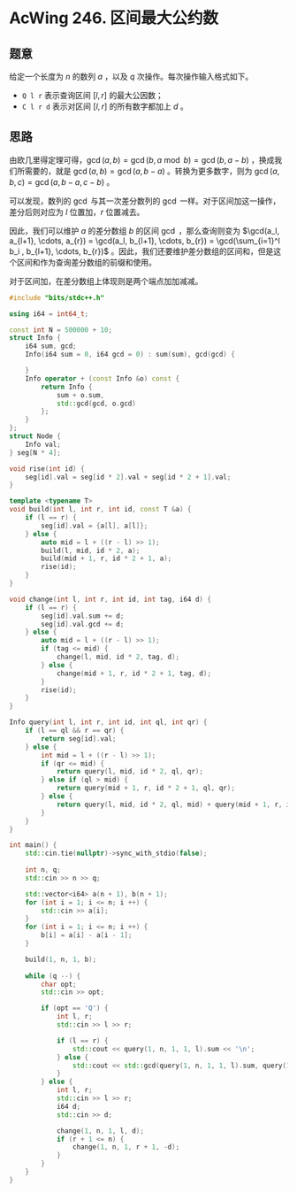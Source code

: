 # AcWing 246. 区间最大公约数

## 题意

给定一个长度为 $n$ 的数列 $a$ ，以及 $q$ 次操作。每次操作输入格式如下。

- `Q l r` 表示查询区间 $[l,r]$ 的最大公因数；
- `C l r d` 表示对区间 $[l, r]$ 的所有数字都加上 $d$ 。

## 思路

由欧几里得定理可得，$\gcd(a, b) = \gcd(b, a \bmod b) = \gcd(b, a - b)$ ，换成我们所需要的，就是 $\gcd(a, b) = \gcd(a, b - a)$ 。转换为更多数字，则为 $\gcd(a, b, c) = \gcd(a, b - a, c - b)$ 。

可以发现，数列的 $\gcd$ 与其一次差分数列的 $\gcd$ 一样。对于区间加这一操作，差分后则对应为 $l$ 位置加，$r$ 位置减去。

因此，我们可以维护 $a$ 的差分数组 $b$ 的区间 $\gcd$ ，那么查询则变为 $\gcd(a_l, a_{l+1}, \cdots, a_{r}) = \gcd(a_l, b_{l+1}, \cdots, b_{r}) = \gcd(\sum_{i=1}^l b_i , b_{l+1}, \cdots, b_{r})$ 。因此，我们还要维护差分数组的区间和，但是这个区间和作为查询差分数组的前缀和使用。

对于区间加，在差分数组上体现则是两个端点加加减减。

```cpp
#include "bits/stdc++.h"

using i64 = int64_t;

const int N = 500000 + 10;
struct Info {
    i64 sum, gcd;
    Info(i64 sum = 0, i64 gcd = 0) : sum(sum), gcd(gcd) {

    }
    Info operator + (const Info &o) const {
        return Info {
            sum + o.sum,
            std::gcd(gcd, o.gcd)
        };
    }
};
struct Node {
    Info val;
} seg[N * 4];

void rise(int id) {
    seg[id].val = seg[id * 2].val + seg[id * 2 + 1].val;
}

template <typename T>
void build(int l, int r, int id, const T &a) {
    if (l == r) {
        seg[id].val = {a[l], a[l]};
    } else {
        auto mid = l + ((r - l) >> 1);
        build(l, mid, id * 2, a);
        build(mid + 1, r, id * 2 + 1, a);
        rise(id);
    }
}

void change(int l, int r, int id, int tag, i64 d) {
    if (l == r) {
        seg[id].val.sum += d;
        seg[id].val.gcd += d;
    } else {
        auto mid = l + ((r - l) >> 1);
        if (tag <= mid) {
            change(l, mid, id * 2, tag, d); 
        } else {
            change(mid + 1, r, id * 2 + 1, tag, d);
        }
        rise(id);
    }
}

Info query(int l, int r, int id, int ql, int qr) {
    if (l == ql && r == qr) {
        return seg[id].val;
    } else {
        int mid = l + ((r - l) >> 1);
        if (qr <= mid) {
            return query(l, mid, id * 2, ql, qr);
        } else if (ql > mid) {
            return query(mid + 1, r, id * 2 + 1, ql, qr);
        } else {
            return query(l, mid, id * 2, ql, mid) + query(mid + 1, r, id * 2 + 1, mid + 1, qr);
        }
    }
}

int main() {
    std::cin.tie(nullptr)->sync_with_stdio(false);
  
    int n, q;
    std::cin >> n >> q;

    std::vector<i64> a(n + 1), b(n + 1);
    for (int i = 1; i <= n; i ++) {
        std::cin >> a[i];
    }
    for (int i = 1; i <= n; i ++) {
        b[i] = a[i] - a[i - 1];
    }

    build(1, n, 1, b);
  
    while (q --) {
        char opt;
        std::cin >> opt;

        if (opt == 'Q') {
            int l, r;
            std::cin >> l >> r;

            if (l == r) {
                std::cout << query(1, n, 1, 1, l).sum << '\n';
            } else {
                std::cout << std::gcd(query(1, n, 1, 1, l).sum, query(1, n, 1, l + 1, r).gcd) << '\n';
            }
        } else {
            int l, r;
            std::cin >> l >> r;
            i64 d;
            std::cin >> d;

            change(1, n, 1, l, d);
            if (r + 1 <= n) {
                change(1, n, 1, r + 1, -d);
            }
        }
    }
}
```
